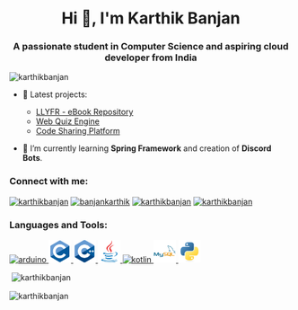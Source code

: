 <h1 align="center">Hi 👋, I'm Karthik Banjan</h1>
<h3 align="center">A passionate student in Computer Science and aspiring cloud developer from India</h3>

<p align="left"> <img src="https://komarev.com/ghpvc/?username=karthikbanjan&label=Profile%20views&color=0e75b6&style=flat" alt="karthikbanjan" /> </p>

- 🔭 Latest projects: 
   - [LLYFR - eBook Repository](https://github.com/karthikbanjan/Llyfr)
   - [Web Quiz Engine](https://github.com/karthikbanjan/Web-Quiz-Engine)
   - [Code Sharing Platform](https://github.com/karthikbanjan/Code-Sharing-Platform)
 
- 🌱 I’m currently learning **Spring Framework** and creation of **Discord Bots**.

<h3 align="left">Connect with me:</h3>
<p align="left">
<a href="https://linkedin.com/in/karthikbanjan" target="blank"><img align="center" src="https://raw.githubusercontent.com/rahuldkjain/github-profile-readme-generator/master/src/images/icons/Social/linked-in-alt.svg" alt="karthikbanjan" height="30" width="40" /></a>
<a href="https://instagram.com/banjankarthik" target="blank"><img align="center" src="https://raw.githubusercontent.com/rahuldkjain/github-profile-readme-generator/master/src/images/icons/Social/instagram.svg" alt="banjankarthik" height="30" width="40" /></a>
<a href="https://www.hackerrank.com/karthikbanjan" target="blank"><img align="center" src="https://raw.githubusercontent.com/rahuldkjain/github-profile-readme-generator/master/src/images/icons/Social/hackerrank.svg" alt="karthikbanjan" height="30" width="40" /></a>
<a href="https://www.leetcode.com/karthikbanjan" target="blank"><img align="center" src="https://raw.githubusercontent.com/rahuldkjain/github-profile-readme-generator/master/src/images/icons/Social/leet-code.svg" alt="karthikbanjan" height="30" width="40" /></a>
</p>

<h3 align="left">Languages and Tools:</h3>
<p align="left"> <a href="https://www.arduino.cc/" target="_blank" rel="noreferrer"> <img src="https://cdn.worldvectorlogo.com/logos/arduino-1.svg" alt="arduino" width="40" height="40"/> </a> <a href="https://www.cprogramming.com/" target="_blank" rel="noreferrer"> <img src="https://raw.githubusercontent.com/devicons/devicon/master/icons/c/c-original.svg" alt="c" width="40" height="40"/> </a> <a href="https://www.w3schools.com/cpp/" target="_blank" rel="noreferrer"> <img src="https://raw.githubusercontent.com/devicons/devicon/master/icons/cplusplus/cplusplus-original.svg" alt="cplusplus" width="40" height="40"/> </a> <a href="https://www.java.com" target="_blank" rel="noreferrer"> <img src="https://raw.githubusercontent.com/devicons/devicon/master/icons/java/java-original.svg" alt="java" width="40" height="40"/> </a> <a href="https://kotlinlang.org" target="_blank" rel="noreferrer"> <img src="https://www.vectorlogo.zone/logos/kotlinlang/kotlinlang-icon.svg" alt="kotlin" width="40" height="40"/> </a> <a href="https://www.mysql.com/" target="_blank" rel="noreferrer"> <img src="https://raw.githubusercontent.com/devicons/devicon/master/icons/mysql/mysql-original-wordmark.svg" alt="mysql" width="40" height="40"/> </a> <a href="https://www.python.org" target="_blank" rel="noreferrer"> <img src="https://raw.githubusercontent.com/devicons/devicon/master/icons/python/python-original.svg" alt="python" width="40" height="40"/> </a> </p>

<p>&nbsp;<img align="center" src="https://github-readme-stats.vercel.app/api?username=karthikbanjan&show_icons=true&locale=en" alt="karthikbanjan" /></p>

<p><img align="center" src="https://github-readme-streak-stats.herokuapp.com/?user=karthikbanjan&" alt="karthikbanjan" /></p>
